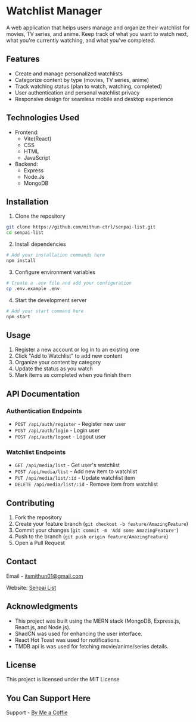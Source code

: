 # Watchlist Manager

A web application that helps users manage and organize their watchlist for movies, TV series, and anime. Keep track of what you want to watch next, what you're currently watching, and what you've completed.

## Features

- Create and manage personalized watchlists
- Categorize content by type (movies, TV series, anime)
- Track watching status (plan to watch, watching, completed)
- User authentication and personal watchlist privacy
- Responsive design for seamless mobile and desktop experience

## Technologies Used

- Frontend:
  - Vite(React)
  - CSS
  - HTML
  - JavaScript
- Backend:
  - Express
  - Node.Js
  - MongoDB

## Installation

1. Clone the repository
```bash
git clone https://github.com/mithun-ctrl/senpai-list.git
cd senpai-list
```

2. Install dependencies
```bash
# Add your installation commands here
npm install
```

3. Configure environment variables
```bash
# Create a .env file and add your configuration
cp .env.example .env
```

4. Start the development server
```bash
# Add your start command here
npm start
```

## Usage

1. Register a new account or log in to an existing one
2. Click "Add to Watchlist" to add new content
3. Organize your content by category
4. Update the status as you watch
5. Mark items as completed when you finish them

## API Documentation

### Authentication Endpoints

- `POST /api/auth/register` - Register new user
- `POST /api/auth/login` - Login user
- `POST /api/auth/logout` - Logout user

### Watchlist Endpoints

- `GET /api/media/list` - Get user's watchlist
- `POST /api/media/list` - Add new item to watchlist
- `PUT /api/media/list/:id` - Update watchlist item
- `DELETE /api/media/list/:id` - Remove item from watchlist

## Contributing

1. Fork the repository
2. Create your feature branch (`git checkout -b feature/AmazingFeature`)
3. Commit your changes (`git commit -m 'Add some AmazingFeature'`)
4. Push to the branch (`git push origin feature/AmazingFeature`)
5. Open a Pull Request

## Contact

Email - [itsmithun01@gmail.com](mailto:itsmithun01@gmail.com)

Website: [Senpai List](https://senpailist.site) 

## Acknowledgments

- This project was built using the MERN stack (MongoDB, Express.js, React.js, and Node.js).
- ShadCN was used for enhancing the user interface.
- React Hot Toast was used for notifications.
- TMDB api is was used for fetching movie/anime/series details.


## License

This project is licensed under the MIT License

## You Can Support Here

  Support - [By Me a Coffie](https://buymeacoffee.com/itsmithun)
